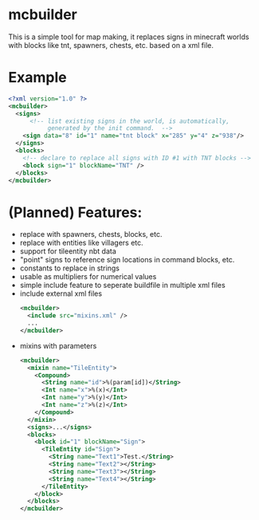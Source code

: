 mcbuilder
=========

This is a simple tool for map making, it replaces signs in minecraft worlds
with blocks like tnt, spawners, chests, etc. based on a xml file.

Example
=======

```xml
<?xml version="1.0" ?>
<mcbuilder>
  <signs>
      <!-- list existing signs in the world, is automatically,
           generated by the init command.  -->
    <sign data="8" id="1" name="tnt block" x="285" y="4" z="938"/>
  </signs>
  <blocks>
    <!-- declare to replace all signs with ID #1 with TNT blocks -->
    <block sign="1" blockName="TNT" />
  </blocks>
</mcbuilder>
```

(Planned) Features:
===================

* replace with spawners, chests, blocks, etc.
* replace with entities like villagers etc.
* support for tileentity nbt data
* "point" signs to reference sign locations in command blocks, etc.
* constants to replace in strings
* usable as multipliers for numerical values
* simple include feature to seperate buildfile in multiple xml files
* include external xml files
  ```xml
  <mcbuilder>
    <include src="mixins.xml" /> 
    ...
  </mcbuilder>
  ```
* mixins with parameters
  ```xml
  <mcbuilder>
    <mixin name="TileEntity">
      <Compound>
        <String name="id">%(param[id])</String>
        <Int name="x">%(x)</Int>
        <Int name="y">%(y)</Int>
        <Int name="z">%(z)</Int>
      </Compound>
    </mixin>
    <signs>...</signs>
    <blocks>
      <block id="1" blockName="Sign">
        <TileEntity id="Sign">
          <String name="Text1">Test.</String>
          <String name="Text2"></String>
          <String name="Text3"></String>
          <String name="Text4"></String>
        </TileEntity>
      </block>
    </blocks>
  </mcbuilder>
  ```




